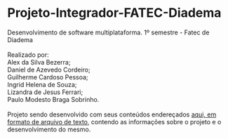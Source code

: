 # Projeto-Integrador-FATEC-Diadema
<p>
Desenvolvimento de software multiplataforma. 1º semestre - Fatec de Diadema
<br><br>
Realizado por:
<br>
Alex da Silva Bezerra;<br>
Daniel de Azevedo Cordeiro;<br>
Guilherme Cardoso Pessoa;<br>
Ingrid Helena de Souza;<br>
Lizandra de Jesus Ferrari;<br>
Paulo Modesto Braga Sobrinho.
<br><br>
  Projeto sendo desenvolvido com seus conteúdos endereçados <a href = ""> aqui, em formato de arquivo de texto</a>, contendo as informações sobre o projeto e o desenvolvimento do mesmo.
</p>
